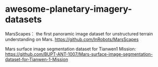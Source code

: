 # awesome-planetary-imagery-datasets

MarsScapes： the first panoramic image dataset for unstructured terrain understanding on Mars. 
https://github.com/InRobots/MarsScapes

Mars surface image segmentation dataset for Tianwen1 Mission:
https://github.com/BUPT-ANT-1007/Mars-surface-image-segmentation-dataset-for-Tianwen-1-Mission
